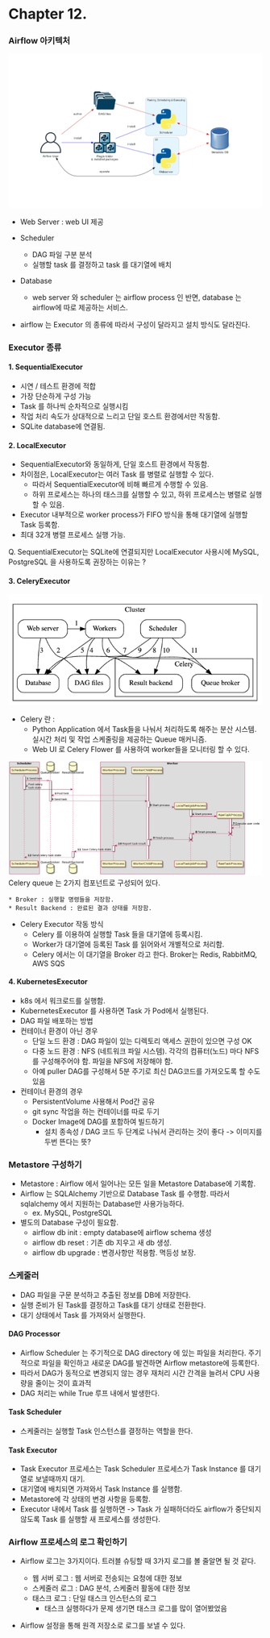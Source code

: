 # Chapter 12. 

### Airflow 아키텍처 

<img src="./img/diagram_basic_airflow_architecture.png">

- Web Server : web UI 제공
- Scheduler
  - DAG 파일 구분 분석
  - 실행할 task 를 결정하고 task 를 대기열에 배치
- Database 
    - web server 와 scheduler 는 airflow process 인 반면, database 는 airflow에 따로 제공하는 서비스. 
  
- airflow 는 Executor 의 종류에 따라서 구성이 달라지고 설치 방식도 달라진다. 

### Executor 종류

#### 1. SequentialExecutor
- 시연 / 테스트 환경에 적합 
- 가장 단순하게 구성 가능 
- Task 를 하나씩 순차적으로 실행시킴 
- 작업 처리 속도가 상대적으로 느리고 단일 호스트 환경에서만 작동함. 
- SQLite database에 연결됨. 

#### 2. LocalExecutor
- SequentialExecutor와 동일하게, 단일 호스트 환경에서 작동함. 
- 차이점은, LocalExecutor는 여러 Task 를 병렬로 실행할 수 있다. 
  - 따라서 SequentialExecutor에 비해 빠르게 수행할 수 있음. 
  - 하위 프로세스는 하나의 태스크를 실행할 수 있고, 하위 프로세스는 병렬로 실행할 수 있음. 
- Executor 내부적으로 worker process가 FIFO 방식을 통해 대기열에 실행할 Task 등록함.
- 최대 32개 병렬 프로세스 실행 가능. 

Q. SequentialExecutor는 SQLite에 연결되지만 LocalExecutor 사용시에 MySQL, PostgreSQL 을 사용하도록 권장하는 이유는 ? 


#### 3. CeleryExecutor
<img src="./img/celery.png">  

- Celery 란 : 
  - Python Application 에서 Task들을 나눠서 처리하도록 해주는 분산 시스템. 실시간 처리 및 작업 스케줄링을 제공하는 Queue 매커니즘. 
  - Web UI 로 Celery Flower 를 사용하여 worker들을 모니터링 할 수 있다. 

<img src="./img/run_task_on_celery_executor.png">  
  Celery queue 는 2가지 컴포넌트로 구성되어 있다.    

    * Broker : 실행할 명령들을 저장함. 
    * Result Backend : 완료된 결과 상태를 저장함. 

- Celery Executor 작동 방식 
  - Celery 를 이용하여 실행할 Task 들을 대기열에 등록시킴. 
  - Worker가 대기열에 등록된 Task 를 읽어와서 개별적으로 처리함. 
  - Celery 에서는 이 대기열을 Broker 라고 한다. Broker는 Redis, RabbitMQ, AWS SQS

  
#### 4. KubernetesExecutor
- k8s 에서 워크로드를 실행함. 
- KubernetesExecutor 를 사용하면 Task 가 Pod에서 실행된다. 
- DAG 파일 배포하는 방법
- 컨테이너 환경이 아닌 경우 
  - 단일 노드 환경 : DAG 파일이 있는 디렉토리 액세스 권한이 있으면 구성 OK
  - 다중 노드 환경 : NFS (네트워크 파일 시스템). 각각의 컴퓨터(노드) 마다 NFS 를 구성해주어야 함. 파일을 NFS에 저장해야 함. 
  - 아예 puller DAG를 구성해서 5분 주기로 최신 DAG코드를 가져오도록 할 수도 있음  
- 컨테이너 환경의 경우 
  - PersistentVolume 사용해서 Pod간 공유 
  - git sync 작업을 하는 컨테이너를 따로 두기 
  - Docker Image에 DAG를 포함하여 빌드하기 
    - 설치 종속성 / DAG 코드 두 단계로 나눠서 관리하는 것이 좋다 -> 이미지를 두번 뜬다는 뜻? 

### Metastore 구성하기 
- Metastore : Airflow 에서 일어나는 모든 일을 Metastore Database에 기록함. 
- Airflow 는 SQLAlchemy 기반으로 Database Task 를 수행함. 따라서 sqlalchemy 에서 지원하는 Database만 사용가능하다. 
  - ex. MySQL, PostgreSQL 
- 별도의 Database 구성이 필요함. 
  - airflow db init : empty database에 airflow schema 생성 
  - airflow db reset : 기존 db 지우고 새 db 생성.  
  - airflow db upgrade : 변경사항만 적용함. 멱등성 보장. 

### 스케줄러 
- DAG 파일을 구문 분석하고 추출된 정보를 DB에 저장한다.
- 실행 준비가 된 Task를 결정하고 Task를 대기 상태로 전환한다. 
- 대기 상태에서 Task 를 가져와서 실행한다. 

#### DAG Processor 
- Airflow Scheduler 는 주기적으로 DAG directory 에 있는 파일을 처리한다. 
주기적으로 파일을 확인하고 새로운 DAG를 발견하면 Airflow metastore에 등록한다. 
- 따라서 DAG가 동적으로 변경되지 않는 경우 재처리 시간 간격을 늘려서 CPU 사용량을 줄이는 것이 효과적
- DAG 처리는 while True 루프 내에서 발생한다. 

#### Task Scheduler 
- 스케줄러는 실행할 Task 인스턴스를 결정하는 역할을 한다. 

#### Task Executor 
- Task Executor 프로세스는 Task Scheduler 프로세스가 Task Instance 를 대기열로 보낼때까지 대기. 
- 대기열에 배치되면 가져와서 Task Instance 를 실행함. 
- Metastore에 각 상태의 변경 사항을 등록함. 
- Executor 내에서 Task 를 실행하면 -> Task 가 실패하더라도 airflow가 중단되지 않도록 Task 를 실행할 새 프로세스를 생성한다. 

### Airflow 프로세스의 로그 확인하기 
- Airflow 로그는 3가지이다. 트러블 슈팅할 때 3가지 로그를 볼 줄알면 될 것 같다.
  - 웹 서버 로그 : 웹 서버로 전송되는 요청에 대한 정보 
  - 스케줄러 로그 : DAG 분석, 스케줄러 활동에 대한 정보 
  - 태스크 로그 : 단일 태스크 인스턴스의 로그 
    - 태스크 실행하다가 문제 생기면 태스크 로그를 많이 열어봤었음 

- Airflow 설정을 통해 원격 저장소로 로그를 보낼 수 있다. 
